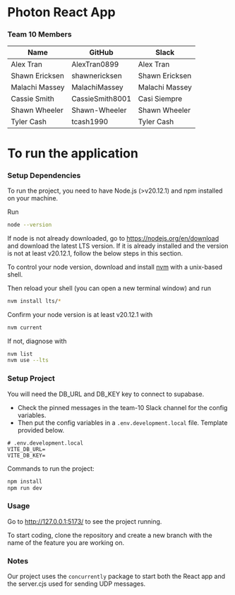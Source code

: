 # Photon React App

###  Team 10 Members

Name | GitHub | Slack
|--------------|-----------|------------|
Alex Tran | AlexTran0899 | Alex Tran
Shawn Ericksen | shawnericksen | Shawn Ericksen
Malachi Massey | MalachiMassey | Malachi Massey
Cassie Smith | CassieSmith8001 | Casi Siempre
Shawn Wheeler | Shawn-Wheeler | Shawn Wheeler
Tyler Cash | tcash1990 | Tyler Cash

# To run the application

### Setup Dependencies

To run the project, you need to have Node.js (>v20.12.1) and npm installed on your machine.

Run
```bash
node --version
```

If node is not already downloaded, go to https://nodejs.org/en/download and download the latest LTS version. If it is already installed and the version is not at least v20.12.1, follow the below steps in this section.

To control your node version, download and install [nvm](https://github.com/nvm-sh/nvm?tab=readme-ov-file#install--update-script) with a unix-based shell.

Then reload your shell (you can open a new terminal window) and run
```bash
nvm install lts/*
```

Confirm your node version is at least v20.12.1 with
```bash
nvm current
```

If not, diagnose with
```bash
nvm list
nvm use --lts
```

### Setup Project

You will need the DB_URL and DB_KEY key to connect to supabase.
- Check the pinned messages in the team-10 Slack channel for the config variables.
- Then put the config variables in a `.env.development.local` file. Template provided below.

```
# .env.development.local
VITE_DB_URL=
VITE_DB_KEY=
```

Commands to run the project:

```bash
npm install
npm run dev
```

### Usage

Go to http://127.0.0.1:5173/ to see the project running.

To start coding, clone the repository and create a new branch with the name of the feature you are working on.

### Notes

Our project uses the `concurrently` package to start both the React app and the server.cjs used for sending UDP messages.
